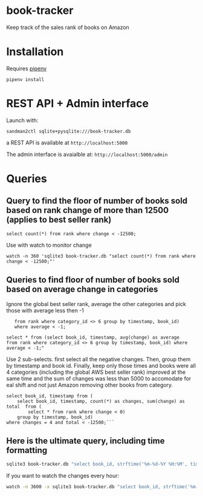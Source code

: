 # book-tracker

Keep track of the sales rank of books on Amazon

# Installation


Requires [pipenv](https://docs.pipenv.org/)

`pipenv install`


# REST API + Admin interface

Launch with:

`sandman2ctl sqlite+pysqlite:///book-tracker.db`

a REST API is available at `http://localhost:5000`

The admin interface is avaialble at: `http://localhost:5000/admin`


# Queries

## Query to find the floor of number of books sold based on rank change of more than 12500 (applies to best seller rank)

```
select count(*) from rank where change < -12500;
```

Use with watch to monitor change

```
watch -n 360 'sqlite3 book-tracker.db "select count(*) from rank where change < -12500;"'
```

## Queries to find floor of number of books sold based on average change in categories

Ignore the global best seller rank, average the other categories and pick those with average less then -1

```select * from (select book_id, timestamp, avg(change) as average
   from rank where category_id <> 6 group by timestamp, book_id)
   where average < -1;
```


```
select * from (select book_id, timestamp, avg(change) as average 
from rank where category_id <> 6 group by timestamp, book_id) where average < -1;"
```


Use 2 sub-selects. first select all the negative changes. Then, group them by timestamp and book id. Finally, keep only
those times and books were all 4 categories (including the global AWS best seller rank) improved at the same time and
the sum of changes was less than 5000 to accomodate for eal shift and not just Amazon removing other books from
category.

```
select book_id, timestamp from (
    select book_id, timestamp, count(*) as changes, sum(change) as total  from (
        select * from rank where change < 0)
    group by timestamp, book_id)
where changes = 4 and total < -12500;```
```

## Here is the ultimate query, including time formatting
```bash
sqlite3 book-tracker.db "select book_id, strftime('%m-%d-%Y %H:%M', timestamp), rank, change from rank where timestamp in (select timestamp from rank where change < -12500) and category_id=(select id from category where name='Amazon Best Sellers Rank') and change < -12500 and timestamp > datetime('now','-2 day');"
```

If you want to watch the changes every hour:

```bash
watch -n 3600 -x sqlite3 book-tracker.db "select book_id, strftime('%m-%d-%Y %H:%M', timestamp), rank, change from rank where timestamp in (select timestamp from rank where change < -12500) and category_id=(select id from category where name='Amazon Best Sellers Rank') and change < -12500 and timestamp > datetime('now','-2 day');"
```